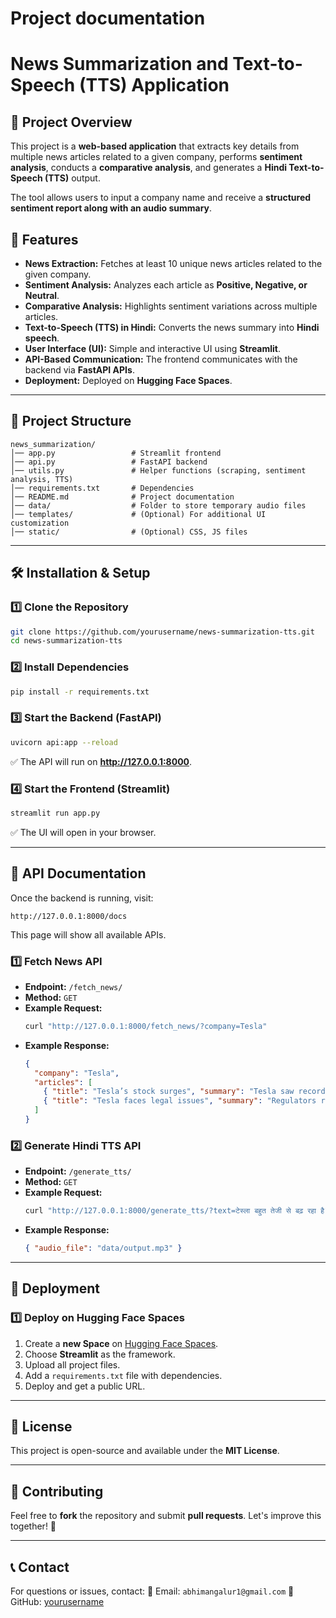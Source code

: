 # Project documentation
# News Summarization and Text-to-Speech (TTS) Application

## 📌 Project Overview
This project is a **web-based application** that extracts key details from multiple news articles related to a given company, performs **sentiment analysis**, conducts a **comparative analysis**, and generates a **Hindi Text-to-Speech (TTS)** output.

The tool allows users to input a company name and receive a **structured sentiment report along with an audio summary**.

## 🚀 Features
- **News Extraction:** Fetches at least 10 unique news articles related to the given company.
- **Sentiment Analysis:** Analyzes each article as **Positive, Negative, or Neutral**.
- **Comparative Analysis:** Highlights sentiment variations across multiple articles.
- **Text-to-Speech (TTS) in Hindi:** Converts the news summary into **Hindi speech**.
- **User Interface (UI):** Simple and interactive UI using **Streamlit**.
- **API-Based Communication:** The frontend communicates with the backend via **FastAPI APIs**.
- **Deployment:** Deployed on **Hugging Face Spaces**.

---

## 📂 Project Structure
```
news_summarization/
│── app.py                 # Streamlit frontend
│── api.py                 # FastAPI backend
│── utils.py               # Helper functions (scraping, sentiment analysis, TTS)
│── requirements.txt       # Dependencies
│── README.md              # Project documentation
│── data/                  # Folder to store temporary audio files
│── templates/             # (Optional) For additional UI customization
│── static/                # (Optional) CSS, JS files
```

---

## 🛠️ Installation & Setup
### 1️⃣ Clone the Repository
```bash
git clone https://github.com/yourusername/news-summarization-tts.git
cd news-summarization-tts
```

### 2️⃣ Install Dependencies
```bash
pip install -r requirements.txt
```

### 3️⃣ Start the Backend (FastAPI)
```bash
uvicorn api:app --reload
```
✅ The API will run on **http://127.0.0.1:8000**.

### 4️⃣ Start the Frontend (Streamlit)
```bash
streamlit run app.py
```
✅ The UI will open in your browser.

---

## 📡 API Documentation
Once the backend is running, visit:
```
http://127.0.0.1:8000/docs
```
This page will show all available APIs.

### **1️⃣ Fetch News API**
- **Endpoint:** `/fetch_news/`
- **Method:** `GET`
- **Example Request:**
  ```bash
  curl "http://127.0.0.1:8000/fetch_news/?company=Tesla"
  ```
- **Example Response:**
  ```json
  {
    "company": "Tesla",
    "articles": [
      { "title": "Tesla’s stock surges", "summary": "Tesla saw record growth...", "sentiment": "Positive" },
      { "title": "Tesla faces legal issues", "summary": "Regulators raised concerns...", "sentiment": "Negative" }
    ]
  }
  ```

### **2️⃣ Generate Hindi TTS API**
- **Endpoint:** `/generate_tts/`
- **Method:** `GET`
- **Example Request:**
  ```bash
  curl "http://127.0.0.1:8000/generate_tts/?text=टेस्ला बहुत तेजी से बढ़ रहा है"
  ```
- **Example Response:**
  ```json
  { "audio_file": "data/output.mp3" }
  ```

---

## 🚀 Deployment
### 1️⃣ Deploy on Hugging Face Spaces
1. Create a **new Space** on [Hugging Face Spaces](https://huggingface.co/spaces).
2. Choose **Streamlit** as the framework.
3. Upload all project files.
4. Add a `requirements.txt` file with dependencies.
5. Deploy and get a public URL.

---

## 📜 License
This project is open-source and available under the **MIT License**.

---

## 🤝 Contributing
Feel free to **fork** the repository and submit **pull requests**. Let's improve this together! 🚀

---

## 📞 Contact
For questions or issues, contact:
📧 Email: `abhimangalur1@gmail.com`
📌 GitHub: [yourusername](https://github.com/yourusername)

